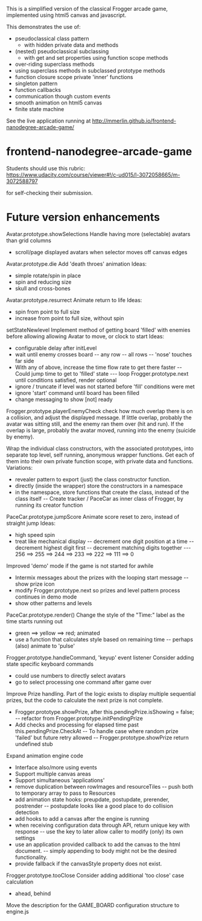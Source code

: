 This is a simplified version of the classical Frogger arcade game, implemented
using html5 canvas and javascript.

This demonstrates the use of:
* pseudoclassical class pattern
  * with hidden private data and methods
* (nested) pseudoclassical subclassing
  * with get and set properties using function scope methods
* over-riding superclass methods
* using superclass methods in subclassed prototype methods
* function closure scope private 'inner' functions
* singleton pattern
* function callbacks
* communication though custom events
* smooth animation on html5 canvas
* finite state machine

See the live application running at
http://mmerlin.github.io/frontend-nanodegree-arcade-game/

frontend-nanodegree-arcade-game
===============================

Students should use this rubric: https://www.udacity.com/course/viewer#!/c-ud015/l-3072058665/m-3072588797

for self-checking their submission.

Future version enhancements
===========================

Avatar.prototype.showSelections
Handle having more (selectable) avatars than grid columns
- scroll/page displayed avatars when selector moves off canvas edges

Avatar.prototype.die
Add 'death throes' animation
Ideas:
- simple rotate/spin in place
- spin and reducing size
- skull and cross-bones

Avatar.prototype.resurrect
Animate return to life
Ideas:
- spin from point to full size
- increase from point to full size, without spin

setStateNewlevel
Implement method of getting board 'filled' with enemies before allowing allowing Avatar to move, or clock to start
Ideas:
- configurable delay after initLevel
- wait until enemy crosses board
-- any row
-- all rows
-- 'nose' touches far side
- With any of above, increase the time flow rate to get there faster
-- Could jump time to get to 'filled' state
--- loop Frogger.prototype.next until conditions satisfied, render optional
- ignore / truncate if level was not started before 'fill' conditions were met
- ignore 'start' command until board has been filled
- change messaging to show [not] ready

Frogger.prototype.playerEnemyCheck
check how much overlap there is on a collision, and adjust the displayed message.  If little overlap, probably the avatar was sitting still, and the enemy ran them over (hit and run).  If the overlap is large, probably the avatar moved, running into the enemy (suicide by enemy).

Wrap the individual class constructors, with the associated prototypes, into separate top level, self running, anonymous wrapper functions.  Get each of them into their own private function scope, with private data and functions.
Variations:
- revealer pattern to export (just) the class constructor function.
- directly (inside the wrapper) store the constructors in a namespace
- in the namespace, store functions that create the class, instead of the class itself
-- Create tracker / PaceCar as inner class of Frogger, by running its creator function

PaceCar.prototype.jumpScore
Animate score reset to zero, instead of straight jump
Ideas:
- high speed spin
- treat like mechanical display
-- decrement one digit position at a time
-- decrement highest digit first
-- decrement matching digits together
--- 256 ==> 255 ==> 244 ==> 233 ==> 222 ==> 111 ==> 0

Improved 'demo' mode if the game is not started for awhile
- Intermix messages about the prizes with the looping start message
-- show prize icon
- modify Frogger.prototype.next so prizes and level pattern process continues in demo mode
- show other patterns and levels

PaceCar.prototype.render()
Change the style of the "Time:" label as the time starts running out
- green ==> yellow ==> red; animated
- use a function that calculates style based on remaining time
-- perhaps (also) animate to 'pulse'

Frogger.prototype.handleCommand, 'keyup' event listener
Consider adding state specific keyboard commands
- could use numbers to directly select avatars
- go to select processing one command after game over

Improve Prize handling.  Part of the logic exists to display multiple sequential prizes, but the code to calculate the next prize is not complete.
- Frogger.prototype.showPrize, after this.pendingPrize.isShowing = false;
-- refactor from Frogger.prototype.initPendingPrize
- Add checks and processing for elapsed time past this.pendingPrize.CheckAt
-- To handle case where random prize 'failed' but future retry allowed
-- Frogger.prototype.showPrize return undefined stub

Expand animation engine code
- Interface also/more using events
- Support multiple canvas areas
- Support simultaneous 'applications'
- remove duplication between rowImages and resourceTiles
-- push both to temporary array to pass to Resources
- add animation state hooks: preupdate, postupdate, prerender, postrender
-- postupdate looks like a good place to do collision detection
- add hooks to add a canvas after the engine is running
- when receiving configuration data through API, return unique key with response
-- use the key to later allow caller to modify (only) its own settings
- use an application provided callback to add the canvas to the html document.
-- simply appending to body might not be the desired functionality.
- provide fallback if the canvasStyle property does not exist. 

Frogger.prototype.tooClose
Consider adding additional 'too close' case calculation
- ahead, behind

Move the description for the GAME_BOARD configuration structure to engine.js
